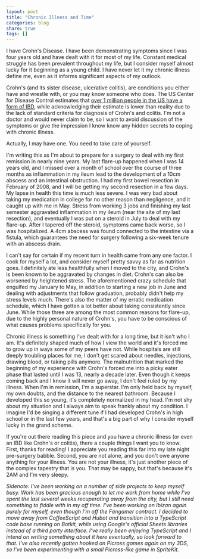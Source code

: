 ```yaml
---
layout: post
title: "Chronic Illness and Time"
categories: blog
share: true
tags: []
---
```


I have Crohn's Disease. I have been demonstrating symptoms since I was four years old and have dealt with it for most of my life. Constant medical struggle has been prevalent throughout my life, but I consider myself almost lucky for it beginning as a young child. I have never let it my chronic illness define me, even as it informs significant aspects of my outlook.

<!--more-->

Crohn's (and its sister disease, ulcerative colitis), are conditions you either have and wrestle with, or you may know someone who does. The US Center for Disease Control estimates that [over 1 million people in the US have a form of IBD](http://www.cdc.gov/ibd/ibd-epidemiology.htm), while acknowledging their estimate is lower than reality due to the lack of standard criteria for diagnosis of Crohn's and colitis. I'm not a doctor and would never claim to be, so I want to avoid discussion of the symptoms or give the impression I know know any hidden secrets to coping with chronic illness.

Actually, I may have one. You need to take care of yourself.

I'm writing this as I'm about to prepare for a surgery to deal with my first remission in nearly nine years. My last flare-up happened when I was 14 years old, and I missed over a month of school over the course of three months as inflammation in my ileum lead to the development of a 10cm abscess and an intestinal obstruction. I had my first bowel resection in February of 2008, and I will be getting my second resection in a few days. My lapse in health this time is much less severe. I was very bad about taking my medication in college for no other reason than negligence, and it caught up with me in May. Stress from working 3 jobs and finishing my last semester aggravated inflammation in my ileum (near the site of my last resection), and eventually I was put on a steroid in July to deal with my flare-up. After I tapered off the steroid, symptoms came back worse, so I was hospitalized. A 4cm abscess was found connected to the intestine via a fistula, which guarantees the need for surgery following a six-week tenure with an abscess drain.

I can't say for certain if my recent turn in health came from any one factor. I cook for myself a lot, and consider myself pretty savvy as far as nutrition goes. I definitely ate less healthfully when I moved to the city, and Crohn's is been known to be aggravated by changes in diet. Crohn's can also be worsened by heightened stress. The aforementioned crazy schedule that engulfed my January to May, in addition to starting a new job in June and dealing with adjustments that follow graduation, probably didn't help my stress levels much. There's also the matter of my erratic medication schedule, which I have gotten a lot better about taking consistently since June. While those three are among the most common reasons for flare-up, due to the highly personal nature of Crohn's, you have to be conscious of what causes problems specifically for you. 

Chronic illness is something I've dealt with for a long time, but it isn't who I am. It's definitely shaped much of how I view the world and it's forced me to grow up in ways some of my peers have not. While hospitals are still deeply troubling places for me, I don't get scared about needles, injections, drawing blood, or taking pills anymore. The malnutrition that marked the beginning of my experience with Crohn's forced me into a picky eater phase that lasted until I was 13, nearly a decade later. Even though it keeps coming back and I know it will never go away, I don't feel ruled by my illness. When I'm in remission, I'm a superstar. I'm only held back by myself, my own doubts, and the distance to the nearest bathroom. Because I developed this so young, it's completely normalized in my head. I'm not shy about my situation and I always aim to speak frankly about my condition. I imagine I'd be singing a different tune if I had developed Crohn's in high school or in the last few years, and that's a big part of why I consider myself lucky in the grand scheme. 

If you're out there reading this piece and you have a chronic illness (or even an IBD like Crohn's or colitis), there a couple things I want you to know. First, thanks for reading! I appreciate you reading this far into my late night pre-surgery babble. Second, you are not alone, and you don't owe anyone anything for your illness. You are not your illness, it's just another piece of the complex tapestry that is you. That may be sappy, but that's because it's 2AM and I'm very sleepy. 

_Sidenote: I've been working on a number of side projects to keep myself busy. Work has been gracious enough to let me work from home while I've spent the last several weeks recuperating away from the city, but I still need something to fiddle with in my off time. I've been working on Ibizan again purely for myself, even though I'm off the Fangamer contract. I decided to move away from CoffeeScript and Hubot and transition into a TypeScript code base running on Botkit, while using Google's official Sheets libraries instead of a third party interface. I've really been enjoying TypeScript and I intend on writing something about it here eventually, so look forward to that. I've also recently gotten hooked on Picross games again on my 3DS, so I've been experimenting with a small Picross-like game in SpriteKit._